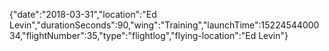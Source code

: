{"date":"2018-03-31","location":"Ed Levin","durationSeconds":90,"wing":"Training","launchTime":1522454400034,"flightNumber":35,"type":"flightlog","flying-location":"Ed Levin"}
